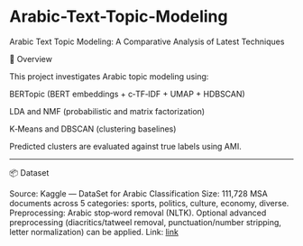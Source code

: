 # Arabic-Text-Topic-Modeling
Arabic Text Topic Modeling: A Comparative Analysis of Latest Techniques

🧭 Overview

This project investigates Arabic topic modeling using:

BERTopic (BERT embeddings + c‑TF‑IDF + UMAP + HDBSCAN)

LDA and NMF (probabilistic and matrix factorization)

K‑Means and DBSCAN (clustering baselines)

Predicted clusters are evaluated against true labels using AMI.

---

📦 Dataset

Source: Kaggle — DataSet for Arabic Classification 
Size: 111,728 MSA documents across 5 categories: sports, politics, culture, economy, diverse.
Preprocessing: Arabic stop‑word removal (NLTK). Optional advanced preprocessing (diacritics/tatweel removal, punctuation/number stripping, letter normalization) can be applied.
Link: [link]([url](https://www.kaggle.com/datasets/saurabhshahane/arabic-classification))
